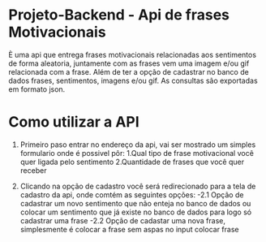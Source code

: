 # Projeto-Backend - Api de frases Motivacionais

È uma api que entrega frases motivacionais relacionadas aos sentimentos de forma aleatoria, juntamente com as frases vem uma imagem e/ou gif
relacionada com a frase. Além de ter a opção de cadastrar no banco de dados frases, sentimentos, imagens e/ou gif. As consultas são exportadas 
em formato json.

# Como utilizar a API

1. Primeiro paso entrar no endereço da api, vai ser mostrado um simples formulario onde é possivel pôr:
   1.Qual tipo de frase motivacional você quer ligada pelo sentimento
   2.Quantidade de frases que você quer receber

2. Clicando na opção de cadastro você será redirecionado para a tela de cadastro da api, onde comtém as seguintes opções:
   -2.1 Opção de cadastrar um novo sentimento que não enteja no banco de dados ou colocar um sentimento que já existe no banco de dados para logo
        só cadastrar uma frase
   -2.2 Opção de cadastar uma nova frase, simplesmente é colocar a frase sem aspas no input colocar frase
